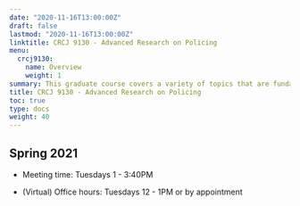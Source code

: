 ```yaml
---
date: "2020-11-16T13:00:00Z"
draft: false
lastmod: "2020-11-16T13:00:00Z"
linktitle: CRCJ 9130 - Advanced Research on Policing
menu:
  crcj9130:
    name: Overview
    weight: 1
summary: This graduate course covers a variety of topics that are fundamental to understanding American policing in the 21st Century. It is especially focused on cutting-edge research published in the last ~10 years by early career researchers.
title: CRCJ 9130 - Advanced Research on Policing
toc: true
type: docs
weight: 40
---
```


## Spring 2021

* Meeting time: Tuesdays 1 - 3:40PM

* (Virtual) Office hours: Tuesdays 12 - 1PM or by appointment